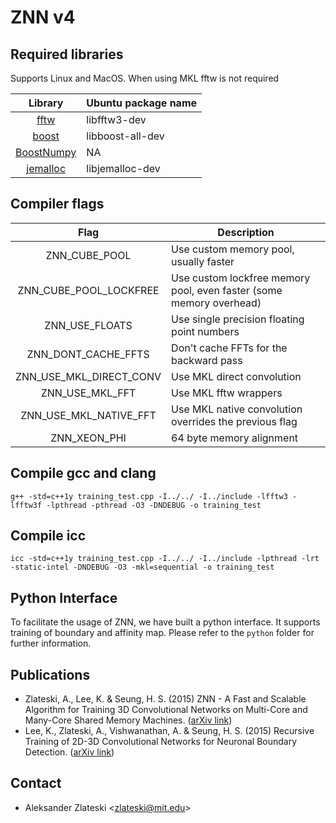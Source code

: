 ZNN v4
======

Required libraries
------------------
Supports Linux and MacOS. When using MKL fftw is not required

|Library|Ubuntu package name|
|:-----:|-------------------|
|[fftw](http://www.fftw.org/)|libfftw3-dev|
|[boost](http://www.boost.org/)|libboost-all-dev|
|[BoostNumpy](http://github.com/ndarray/Boost.NumPy)|NA|
|[jemalloc](http://www.canonware.com/jemalloc/)|libjemalloc-dev|


Compiler flags
--------------

|Flag|Description|
|:-----:|-------------------|
|ZNN_CUBE_POOL|Use custom memory pool, usually faster|
|ZNN_CUBE_POOL_LOCKFREE|Use custom lockfree memory pool, even faster (some memory overhead)|
|ZNN_USE_FLOATS|Use single precision floating point numbers|
|ZNN_DONT_CACHE_FFTS|Don't cache FFTs for the backward pass|
|ZNN_USE_MKL_DIRECT_CONV|Use MKL direct convolution|
|ZNN_USE_MKL_FFT|Use MKL fftw wrappers|
|ZNN_USE_MKL_NATIVE_FFT|Use MKL native convolution overrides the previous flag|
|ZNN_XEON_PHI|64 byte memory alignment|


Compile gcc and clang
---------------------
    g++ -std=c++1y training_test.cpp -I../../ -I../include -lfftw3 -lfftw3f -lpthread -pthread -O3 -DNDEBUG -o training_test

Compile icc
-----------
    icc -std=c++1y training_test.cpp -I../../ -I../include -lpthread -lrt -static-intel -DNDEBUG -O3 -mkl=sequential -o training_test

Python Interface
----------------
To facilitate the usage of ZNN, we have built a python interface. It supports training of boundary and affinity map. Please refer to the `python` folder for further information.

Publications
------------
* Zlateski, A., Lee, K. & Seung, H. S. (2015) ZNN - A Fast and Scalable Algorithm for Training 3D Convolutional Networks on Multi-Core and Many-Core Shared Memory Machines. ([arXiv link](http://arxiv.org/abs/1510.06706))
* Lee, K., Zlateski, A., Vishwanathan, A. & Seung, H. S. (2015) Recursive Training of 2D-3D Convolutional Networks for Neuronal Boundary Detection. ([arXiv link](http://arxiv.org/abs/1508.04843))

Contact
-------
* Aleksander Zlateski \<zlateski@mit.edu\>
